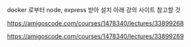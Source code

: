 docker 로부터 node, express 받아 설치
아래 강의 사이트 참고할 것

https://amigoscode.com/courses/1478340/lectures/33899268

https://amigoscode.com/courses/1478340/lectures/33899269